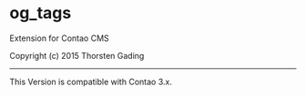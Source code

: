 og_tags
=========

Extension for Contao CMS

Copyright (c) 2015 Thorsten Gading

---

This Version is compatible with Contao 3.x.
